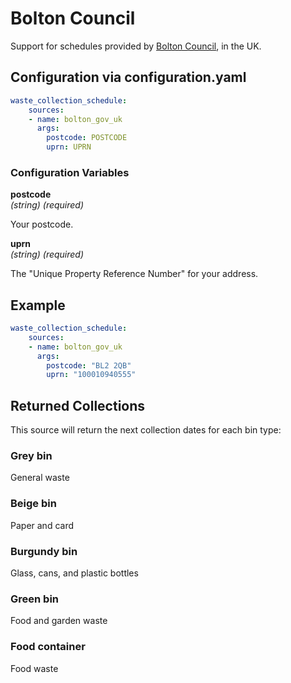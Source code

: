 # Bolton Council

Support for schedules provided by [Bolton Council](https://www.bolton.gov.uk/), in the UK.

## Configuration via configuration.yaml

```yaml
waste_collection_schedule:
    sources:
    - name: bolton_gov_uk
      args:
        postcode: POSTCODE
        uprn: UPRN
```

### Configuration Variables

**postcode**  
*(string) (required)*

Your postcode.

**uprn**  
*(string) (required)*

The "Unique Property Reference Number" for your address.

## Example

```yaml
waste_collection_schedule:
    sources:
    - name: bolton_gov_uk
      args:
        postcode: "BL2 2QB"
        uprn: "100010940555"
```

## Returned Collections

This source will return the next collection dates for each bin type:

### Grey bin
General waste

### Beige bin
Paper and card

### Burgundy bin
Glass, cans, and plastic bottles

### Green bin
Food and garden waste

### Food container
Food waste 